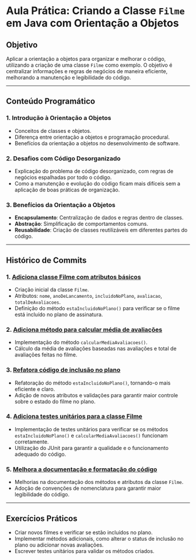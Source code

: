 # Aula Prática: Criando a Classe `Filme` em Java com Orientação a Objetos

## Objetivo
Aplicar a orientação a objetos para organizar e melhorar o código, utilizando a criação de uma classe `Filme` como exemplo. O objetivo é centralizar informações e regras de negócios de maneira eficiente, melhorando a manutenção e legibilidade do código.

---

## Conteúdo Programático

### 1. Introdução à Orientação a Objetos
- Conceitos de classes e objetos.
- Diferença entre orientação a objetos e programação procedural.
- Benefícios da orientação a objetos no desenvolvimento de software.

### 2. Desafios com Código Desorganizado
- Explicação do problema de código desorganizado, com regras de negócios espalhadas por todo o código.
- Como a manutenção e evolução do código ficam mais difíceis sem a aplicação de boas práticas de organização.

### 3. Benefícios da Orientação a Objetos
- **Encapsulamento**: Centralização de dados e regras dentro de classes.
- **Abstração**: Simplificação de comportamentos comuns.
- **Reusabilidade**: Criação de classes reutilizáveis em diferentes partes do código.

---

## Histórico de Commits

### 1. [Adiciona classe Filme com atributos básicos](https://github.com/ClaudenyAvelino/screenmatch/commit/commit_id)
- Criação inicial da classe `Filme`.
- Atributos: `nome`, `anoDeLancamento`, `incluidoNoPlano`, `avaliacao`, `totalDeAvaliacoes`.
- Definição do método `estaIncluidoNoPlano()` para verificar se o filme está incluído no plano de assinatura.

### 2. [Adiciona método para calcular média de avaliações](https://github.com/ClaudenyAvelino/screenmatch/commit/commit_id)
- Implementação do método `calcularMediaAvaliacoes()`.
- Cálculo da média de avaliações baseadas nas avaliações e total de avaliações feitas no filme.

### 3. [Refatora código de inclusão no plano](https://github.com/ClaudenyAvelino/screenmatch/commit/commit_id)
- Refatoração do método `estaIncluidoNoPlano()`, tornando-o mais eficiente e claro.
- Adição de novos atributos e validações para garantir maior controle sobre o estado do filme no plano.

### 4. [Adiciona testes unitários para a classe Filme](https://github.com/ClaudenyAvelino/screenmatch/commit/commit_id)
- Implementação de testes unitários para verificar se os métodos `estaIncluidoNoPlano()` e `calcularMediaAvaliacoes()` funcionam corretamente.
- Utilização do JUnit para garantir a qualidade e o funcionamento adequado do código.

### 5. [Melhora a documentação e formatação do código](https://github.com/ClaudenyAvelino/screenmatch/commit/commit_id)
- Melhorias na documentação dos métodos e atributos da classe `Filme`.
- Adoção de convenções de nomenclatura para garantir maior legibilidade do código.

---

## Exercícios Práticos
- Criar novos filmes e verificar se estão incluídos no plano.
- Implementar métodos adicionais, como alterar o status de inclusão no plano ou adicionar novas avaliações.
- Escrever testes unitários para validar os métodos criados.
